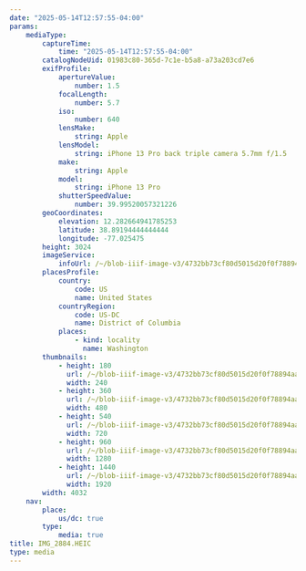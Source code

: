 ```yaml
---
date: "2025-05-14T12:57:55-04:00"
params:
    mediaType:
        captureTime:
            time: "2025-05-14T12:57:55-04:00"
        catalogNodeUid: 01983c80-365d-7c1e-b5a8-a73a203cd7e6
        exifProfile:
            apertureValue:
                number: 1.5
            focalLength:
                number: 5.7
            iso:
                number: 640
            lensMake:
                string: Apple
            lensModel:
                string: iPhone 13 Pro back triple camera 5.7mm f/1.5
            make:
                string: Apple
            model:
                string: iPhone 13 Pro
            shutterSpeedValue:
                number: 39.99520057321226
        geoCoordinates:
            elevation: 12.282664941785253
            latitude: 38.89194444444444
            longitude: -77.025475
        height: 3024
        imageService:
            infoUrl: /~/blob-iiif-image-v3/4732bb73cf80d5015d20f0f78894aaa87f54c94d7acb3c67ced5ef705648d5eb/info.json
        placesProfile:
            country:
                code: US
                name: United States
            countryRegion:
                code: US-DC
                name: District of Columbia
            places:
                - kind: locality
                  name: Washington
        thumbnails:
            - height: 180
              url: /~/blob-iiif-image-v3/4732bb73cf80d5015d20f0f78894aaa87f54c94d7acb3c67ced5ef705648d5eb/full/240%2C180/0/default.jpg
              width: 240
            - height: 360
              url: /~/blob-iiif-image-v3/4732bb73cf80d5015d20f0f78894aaa87f54c94d7acb3c67ced5ef705648d5eb/full/480%2C360/0/default.jpg
              width: 480
            - height: 540
              url: /~/blob-iiif-image-v3/4732bb73cf80d5015d20f0f78894aaa87f54c94d7acb3c67ced5ef705648d5eb/full/720%2C540/0/default.jpg
              width: 720
            - height: 960
              url: /~/blob-iiif-image-v3/4732bb73cf80d5015d20f0f78894aaa87f54c94d7acb3c67ced5ef705648d5eb/full/1280%2C960/0/default.jpg
              width: 1280
            - height: 1440
              url: /~/blob-iiif-image-v3/4732bb73cf80d5015d20f0f78894aaa87f54c94d7acb3c67ced5ef705648d5eb/full/1920%2C1440/0/default.jpg
              width: 1920
        width: 4032
    nav:
        place:
            us/dc: true
        type:
            media: true
title: IMG_2884.HEIC
type: media
---
```

